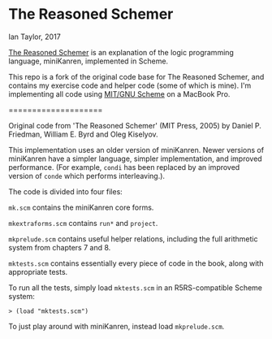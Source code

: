 The Reasoned Schemer
====================

Ian Taylor, 2017

[The Reasoned Schemer](https://mitpress.mit.edu/books/reasoned-schemer) is an explanation of the
logic programming language, miniKanren, implemented in Scheme.

This repo is a fork of the original code base for The Reasoned Schemer, and contains my exercise code and helper code (some of which is mine).
I'm implementing all code using [MIT/GNU Scheme](https://www.gnu.org/software/mit-scheme/) on a MacBook Pro.  

====================

Original code from 'The Reasoned Schemer' (MIT Press, 2005) by Daniel P. Friedman, William E. Byrd and Oleg Kiselyov.

This implementation uses an older version of miniKanren. Newer versions of miniKanren have a simpler language, simpler implementation, and improved performance. (For example, ```condi``` has been replaced by an improved version of ```conde``` which performs interleaving.).

The code is divided into four files:

```mk.scm``` contains the miniKanren core forms.

```mkextraforms.scm``` contains ```run*``` and ```project```.

```mkprelude.scm``` contains useful helper relations, including the full arithmetic system from chapters 7 and 8.

```mktests.scm``` contains essentially every piece of code in the book, along with appropriate tests.


To run all the tests, simply load ```mktests.scm``` in an R5RS-compatible Scheme system:

```> (load "mktests.scm")```

To just play around with miniKanren, instead load ```mkprelude.scm```.
